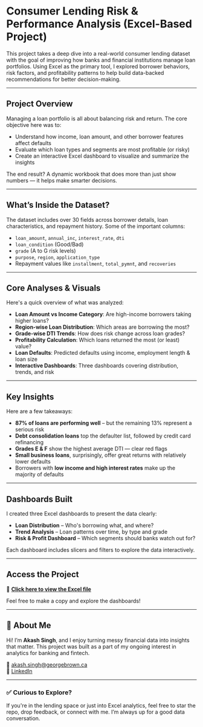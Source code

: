 # Consumer Lending Risk & Performance Analysis (Excel-Based Project)

This project takes a deep dive into a real-world consumer lending dataset with the goal of improving how banks and financial institutions manage loan portfolios. Using Excel as the primary tool, I explored borrower behaviors, risk factors, and profitability patterns to help build data-backed recommendations for better decision-making.

---

## Project Overview

Managing a loan portfolio is all about balancing risk and return. The core objective here was to:

- Understand how income, loan amount, and other borrower features affect defaults
- Evaluate which loan types and segments are most profitable (or risky)
- Create an interactive Excel dashboard to visualize and summarize the insights

The end result? A dynamic workbook that does more than just show numbers — it helps make smarter decisions.

---

## What’s Inside the Dataset?

The dataset includes over 30 fields across borrower details, loan characteristics, and repayment history. Some of the important columns:

- `loan_amount`, `annual_inc`, `interest_rate`, `dti`
- `loan_condition` (Good/Bad)
- `grade` (A to G risk levels)
- `purpose`, `region`, `application_type`
- Repayment values like `installment`, `total_pymnt`, and `recoveries`

---

## Core Analyses & Visuals

Here's a quick overview of what was analyzed:

- **Loan Amount vs Income Category**: Are high-income borrowers taking higher loans?
- **Region-wise Loan Distribution**: Which areas are borrowing the most?
- **Grade-wise DTI Trends**: How does risk change across loan grades?
- **Profitability Calculation**: Which loans returned the most (or least) value?
- **Loan Defaults**: Predicted defaults using income, employment length & loan size
- **Interactive Dashboards**: Three dashboards covering distribution, trends, and risk

---

## Key Insights

Here are a few takeaways:

- **87% of loans are performing well** – but the remaining 13% represent a serious risk
- **Debt consolidation loans** top the defaulter list, followed by credit card refinancing
- **Grades E & F** show the highest average DTI — clear red flags
- **Small business loans**, surprisingly, offer great returns with relatively lower defaults
- Borrowers with **low income and high interest rates** make up the majority of defaults

---

## Dashboards Built

I created three Excel dashboards to present the data clearly:

- **Loan Distribution** – Who's borrowing what, and where?
- **Trend Analysis** – Loan patterns over time, by type and grade
- **Risk & Profit Dashboard** – Which segments should banks watch out for?

Each dashboard includes slicers and filters to explore the data interactively.

---

## Access the Project

🔗 [**Click here to view the Excel file**](https://docs.google.com/spreadsheets/d/1T6_feAmVwFX-vLFl_kUB1FazTVDwAuga/edit?usp=sharing)

Feel free to make a copy and explore the dashboards!

---

## 👋 About Me

Hi! I’m **Akash Singh**, and I enjoy turning messy financial data into insights that matter. This project was built as a part of my ongoing interest in analytics for banking and fintech.

📧 akash.singh@georgebrown.ca  
🔗 [LinkedIn](https://www.linkedin.com/in/sahil-kishor)

---

### ✅ Curious to Explore?
If you're in the lending space or just into Excel analytics, feel free to star the repo, drop feedback, or connect with me. I’m always up for a good data conversation.
